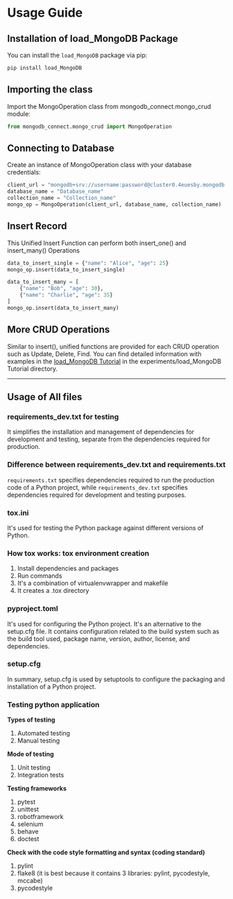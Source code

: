 # Usage Guide

## Installation of load_MongoDB Package
You can install the `load_MongoDB` package via pip:

```bash
pip install load_MongoDB
```

## Importing the class
Import the MongoOperation class from mongodb_connect.mongo_crud module:

```python
from mongodb_connect.mongo_crud import MongoOperation
```

## Connecting to Database
Create an instance of MongoOperation class with your database credentials:

```python
client_url = "mongodb+srv://username:password@cluster0.4euesby.mongodb.net/?retryWrites=true&w=majority&appName=Cluster0"
database_name = "Database_name"
collection_name = "Collection_name"
mongo_op = MongoOperation(client_url, database_name, collection_name)
```

## Insert Record
This Unified Insert Function can perform both insert_one() and insert_many() Operations 

```python
data_to_insert_single = {"name": "Alice", "age": 25}
mongo_op.insert(data_to_insert_single)
```
```python
data_to_insert_many = [
    {"name": "Bob", "age": 30},
    {"name": "Charlie", "age": 35}
]
mongo_op.insert(data_to_insert_many)
```

## More CRUD Operations
Similar to insert(), unified functions are provided for each CRUD operation such as Update, Delete, Find. You can find detailed information with examples in the [load_MongoDB Tutorial](https://github.com/Meetpanchal58/Mongo_Connect/blob/main/experiments/Load-MongoDB%20Tutorial.ipynb) in the experiments/load_MongoDB Tutorial directory.

---

## Usage of All files

### requirements_dev.txt for testing
It simplifies the installation and management of dependencies for development and testing, separate from the dependencies required for production.

### Difference between requirements_dev.txt and requirements.txt

`requirements.txt` specifies dependencies required to run the production code of a Python project, while `requirements_dev.txt` specifies dependencies required for development and testing purposes.

### tox.ini
It's used for testing the Python package against different versions of Python.

### How tox works: tox environment creation
1. Install dependencies and packages 
2. Run commands
3. It's a combination of virtualenvwrapper and makefile
4. It creates a .tox directory

### pyproject.toml
It's used for configuring the Python project. It's an alternative to the setup.cfg file. It contains configuration related to the build system such as the build tool used, package name, version, author, license, and dependencies.

### setup.cfg
In summary, setup.cfg is used by setuptools to configure the packaging and installation of a Python project.

### Testing python application
**Types of testing**
1. Automated testing 
2. Manual testing

**Mode of testing**
1. Unit testing
2. Integration tests

**Testing frameworks**
1. pytest
2. unittest
3. robotframework
4. selenium
5. behave
6. doctest

**Check with the code style formatting and syntax (coding standard)**
1. pylint
2. flake8 (it is best because it contains 3 libraries: pylint, pycodestyle, mccabe)
3. pycodestyle

